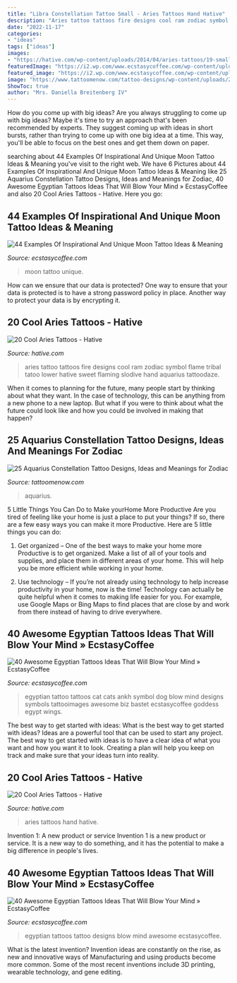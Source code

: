 ```yaml
---
title: "Libra Constellation Tattoo Small - Aries Tattoos Hand Hative"
description: "Aries tattoo tattoos fire designs cool ram zodiac symbol flame tribal tatoo lower hative sweet flaming slodive hand aquarius tattoodaze"
date: "2022-11-17"
categories:
- "ideas"
tags: ["ideas"]
images:
- "https://hative.com/wp-content/uploads/2014/04/aries-tattoos/19-small-aries-on-hand.jpg"
featuredImage: "https://i2.wp.com/www.ecstasycoffee.com/wp-content/uploads/2016/09/Egyptian-Dog-and-Cat-Tattoos.jpeg"
featured_image: "https://i2.wp.com/www.ecstasycoffee.com/wp-content/uploads/2016/09/Egyptian-Dog-and-Cat-Tattoos.jpeg"
image: "https://www.tattoomenow.com/tattoo-designs/wp-content/uploads/2019/05/aquarius-constellation-tattoo-shoulder-02-600x600.jpg"
ShowToc: true
author: "Mrs. Daniella Breitenberg IV"
---
```



How do you come up with big ideas?
Are you always struggling to come up with big ideas? Maybe it's time to try an approach that's been recommended by experts. They suggest coming up with ideas in short bursts, rather than trying to come up with one big idea at a time. This way, you'll be able to focus on the best ones and get them down on paper.

	

		
searching about 44 Examples Of Inspirational And Unique Moon Tattoo Ideas &amp; Meaning you've visit to the right web. We have 6 Pictures about 44 Examples Of Inspirational And Unique Moon Tattoo Ideas &amp; Meaning like 25 Aquarius Constellation Tattoo Designs, Ideas and Meanings for Zodiac, 40 Awesome Egyptian Tattoos Ideas That Will Blow Your Mind » EcstasyCoffee and also 20 Cool Aries Tattoos - Hative. Here you go:
		
    
## 44 Examples Of Inspirational And Unique Moon Tattoo Ideas &amp; Meaning

<img loading=lazy src="https://i0.wp.com/www.ecstasycoffee.com/wp-content/uploads/2017/03/moontattoo-tinytattoo-blackandgrey-blackandgreytattoo-tattogirl.jpg?resize=750%2C938" onerror="this.onerror=null;this.src='https://tse1.mm.bing.net/th?id=OIP.sQK9J2XcPmRaSJidHjHULQHaJQ&amp;pid=15.1';" alt="44 Examples Of Inspirational And Unique Moon Tattoo Ideas &amp; Meaning">

_Source: ecstasycoffee.com_

>moon tattoo unique. 

	

How can we ensure that our data is protected?
One way to ensure that your data is protected is to have a strong password policy in place. Another way to protect your data is by encrypting it.

    
## 20 Cool Aries Tattoos - Hative

<img loading=lazy src="https://hative.com/wp-content/uploads/2014/04/aries-tattoos/17-aries-and-fire-tattoo.jpg" onerror="this.onerror=null;this.src='https://tse1.mm.bing.net/th?id=OIP.PgLRPwbaTeWO3SHUjUTZHwHaFj&amp;pid=15.1';" alt="20 Cool Aries Tattoos - Hative">

_Source: hative.com_

>aries tattoo tattoos fire designs cool ram zodiac symbol flame tribal tatoo lower hative sweet flaming slodive hand aquarius tattoodaze. 

	

When it comes to planning for the future, many people start by thinking about what they want. In the case of technology, this can be anything from a new phone to a new laptop. But what if you were to think about what the future could look like and how you could be involved in making that happen?

    
## 25 Aquarius Constellation Tattoo Designs, Ideas And Meanings For Zodiac

<img loading=lazy src="https://www.tattoomenow.com/tattoo-designs/wp-content/uploads/2019/05/aquarius-constellation-tattoo-shoulder-02-600x600.jpg" onerror="this.onerror=null;this.src='https://tse1.mm.bing.net/th?id=OIP.3z4irldhmC7TLVzb6EpJ1wHaHa&amp;pid=15.1';" alt="25 Aquarius Constellation Tattoo Designs, Ideas and Meanings for Zodiac">

_Source: tattoomenow.com_

>aquarius. 

	

5 Little Things You Can Do to Make yourHome More Productive
Are you tired of feeling like your home is just a place to put your things? If so, there are a few easy ways you can make it more Productive. Here are 5 little things you can do:
1. Get organized – One of the best ways to make your home more Productive is to get organized. Make a list of all of your tools and supplies, and place them in different areas of your home. This will help you be more efficient while working in your home.

2. Use technology – If you’re not already using technology to help increase productivity in your home, now is the time! Technology can actually be quite helpful when it comes to making life easier for you. For example, use Google Maps or Bing Maps to find places that are close by and work from there instead of having to drive everywhere.


    
## 40 Awesome Egyptian Tattoos Ideas That Will Blow Your Mind » EcstasyCoffee

<img loading=lazy src="https://i2.wp.com/www.ecstasycoffee.com/wp-content/uploads/2016/09/Egyptian-Dog-and-Cat-Tattoos.jpeg" onerror="this.onerror=null;this.src='https://tse4.mm.bing.net/th?id=OIP.FBb_nuAkDzdJMWoGTJEGDAHaJ4&amp;pid=15.1';" alt="40 Awesome Egyptian Tattoos Ideas That Will Blow Your Mind » EcstasyCoffee">

_Source: ecstasycoffee.com_

>egyptian tattoo tattoos cat cats ankh symbol dog blow mind designs symbols tattooimages awesome biz bastet ecstasycoffee goddess egypt wings. 

	

The best way to get started with ideas: What is the best way to get started with ideas?
Ideas are a powerful tool that can be used to start any project. The best way to get started with ideas is to have a clear idea of what you want and how you want it to look. Creating a plan will help you keep on track and make sure that your ideas turn into reality.

    
## 20 Cool Aries Tattoos - Hative

<img loading=lazy src="https://hative.com/wp-content/uploads/2014/04/aries-tattoos/19-small-aries-on-hand.jpg" onerror="this.onerror=null;this.src='https://tse2.mm.bing.net/th?id=OIP.c7xmsuFrIFJjFOLVG39g4wHaIO&amp;pid=15.1';" alt="20 Cool Aries Tattoos - Hative">

_Source: hative.com_

>aries tattoos hand hative. 

	

Invention 1: A new product or service
Invention 1 is a new product or service. It is a new way to do something, and it has the potential to make a big difference in people's lives.

    
## 40 Awesome Egyptian Tattoos Ideas That Will Blow Your Mind » EcstasyCoffee

<img loading=lazy src="https://i0.wp.com/www.ecstasycoffee.com/wp-content/uploads/2016/09/Egyptian-Tattoo-Designs-15.jpg?resize=600%2C800" onerror="this.onerror=null;this.src='https://tse3.mm.bing.net/th?id=OIP.xZhi5S6z1Xq1-_KOtkRKRQHaJ4&amp;pid=15.1';" alt="40 Awesome Egyptian Tattoos Ideas That Will Blow Your Mind » EcstasyCoffee">

_Source: ecstasycoffee.com_

>egyptian tattoos tattoo designs blow mind awesome ecstasycoffee. 

	

What is the latest invention?
Invention ideas are constantly on the rise, as new and innovative ways of Manufacturing and using products become more common. Some of the most recent inventions include 3D printing, wearable technology, and gene editing.

